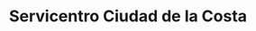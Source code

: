 ---
title: "Servicentro Ciudad de la Costa"
url: /ciudad-de-la-costa/servicentro-ciudad-de-la-costa/
shop: general
---